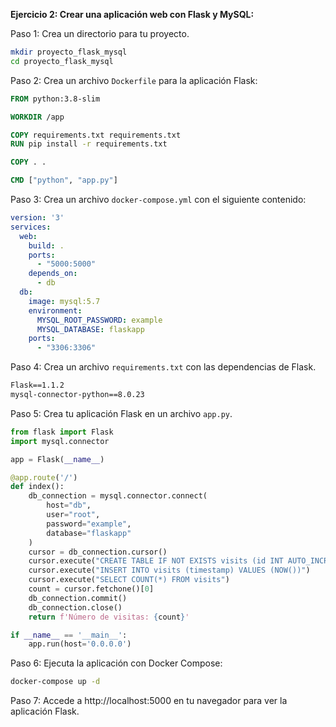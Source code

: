 **Ejercicio 2: Crear una aplicación web con Flask y MySQL:**

Paso 1: Crea un directorio para tu proyecto.

```bash
mkdir proyecto_flask_mysql
cd proyecto_flask_mysql
```

Paso 2: Crea un archivo `Dockerfile` para la aplicación Flask:

```Dockerfile
FROM python:3.8-slim

WORKDIR /app

COPY requirements.txt requirements.txt
RUN pip install -r requirements.txt

COPY . .

CMD ["python", "app.py"]
```

Paso 3: Crea un archivo `docker-compose.yml` con el siguiente contenido:

```yaml
version: '3'
services:
  web:
    build: .
    ports:
      - "5000:5000"
    depends_on:
      - db
  db:
    image: mysql:5.7
    environment:
      MYSQL_ROOT_PASSWORD: example
      MYSQL_DATABASE: flaskapp
    ports:
      - "3306:3306"
```

Paso 4: Crea un archivo `requirements.txt` con las dependencias de Flask.

```txt
Flask==1.1.2
mysql-connector-python==8.0.23
```

Paso 5: Crea tu aplicación Flask en un archivo `app.py`.

```python
from flask import Flask
import mysql.connector

app = Flask(__name__)

@app.route('/')
def index():
    db_connection = mysql.connector.connect(
        host="db",
        user="root",
        password="example",
        database="flaskapp"
    )
    cursor = db_connection.cursor()
    cursor.execute("CREATE TABLE IF NOT EXISTS visits (id INT AUTO_INCREMENT PRIMARY KEY, timestamp TIMESTAMP)")
    cursor.execute("INSERT INTO visits (timestamp) VALUES (NOW())")
    cursor.execute("SELECT COUNT(*) FROM visits")
    count = cursor.fetchone()[0]
    db_connection.commit()
    db_connection.close()
    return f'Número de visitas: {count}'

if __name__ == '__main__':
    app.run(host='0.0.0.0')
```

Paso 6: Ejecuta la aplicación con Docker Compose:

```bash
docker-compose up -d
```

Paso 7: Accede a http://localhost:5000 en tu navegador para ver la aplicación Flask.